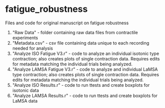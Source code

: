 # fatigue_robustness
Files and code for original manuscript on fatigue robustness

1. "Raw Data" - folder containing raw data files from contractile experiments
2. "Metadata.csv" - csv file containing data unique to each recording needed for analysis
3. "Analyze ISO Fatigue V3.r" - code to analyze an individual isotonic type contraction; also creates plots of single contraction data. Requires edits for metadata matching the individual trials being analyzed.
4. "Analyze LAMSA Fatigue V3.r" - code to analyze and individual LaMSA type contraction; also creates plots of single contraction data. Requires edits for metadata matching the individual trials being analyzed.
5. "Analyze ISO Results.r" - code to run ttests and create boxplots for isotonic data
6. "Analyze LAMSA Results.r" - code to run ttests and create boxplots for LaMSA data

